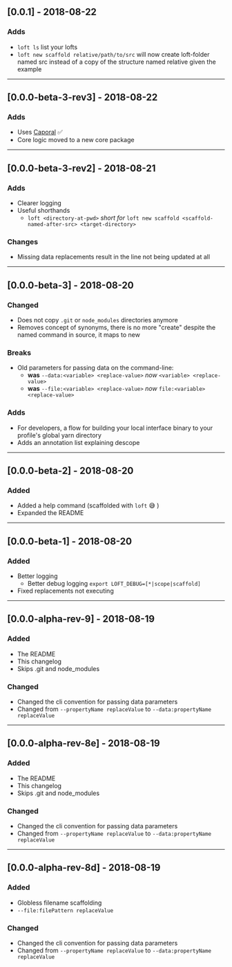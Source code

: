 ## [0.0.1] - 2018-08-22

###  Adds
  - `loft ls` list your lofts
  - `loft new scaffold relative/path/to/src` will now create loft-folder named src instead of a copy of the structure named relative given the example

----

## [0.0.0-beta-3-rev3] - 2018-08-22

###  Adds
  - Uses [Caporal](https://www.npmjs.com/package/caporal) ✅
  - Core logic moved to a new core package
  
----

## [0.0.0-beta-3-rev2] - 2018-08-21

### Adds
  - Clearer logging
  - Useful shorthands
    - `loft <directory-at-pwd>` *short for* `loft new scaffold <scaffold-named-after-src> <target-directory>`

### Changes
  - Missing data replacements result in the line not being updated at all

----

## [0.0.0-beta-3] - 2018-08-20

### Changed
  - Does not copy `.git` or `node_modules` directories anymore
  - Removes concept of synonyms, there is no more "create" despite the named command in source, it maps to new

### Breaks
  - Old parameters for passing data on the command-line:
    - **was** `--data:<variable> <replace-value>` *now* `<variable> <replace-value>`
    - **was** `--file:<variable> <replace-value>` *now* `file:<variable> <replace-value>`

### Adds
  - For developers, a flow for building your local interface binary to your profile's global yarn directory
  - Adds an annotation list explaining descope

----

## [0.0.0-beta-2] - 2018-08-20

### Added
  - Added a help command (scaffolded with `loft` 😅 )
  - Expanded the README

----
  
## [0.0.0-beta-1] - 2018-08-20

### Added
- Better logging
    - Better debug logging `export LOFT_DEBUG=[*|scope|scaffold]`
- Fixed replacements not executing

----

## [0.0.0-alpha-rev-9] - 2018-08-19

### Added
- The README
- This changelog
- Skips .git and node_modules

### Changed
- Changed the cli convention for passing data parameters
- Changed from `--propertyName replaceValue` to `--data:propertyName replaceValue`

----

## [0.0.0-alpha-rev-8e] - 2018-08-19
### Added
- The README
- This changelog
- Skips .git and node_modules

### Changed
- Changed the cli convention for passing data parameters
- Changed from `--propertyName replaceValue` to `--data:propertyName replaceValue`

----

## [0.0.0-alpha-rev-8d] - 2018-08-19
### Added
- Globless filename scaffolding
- `--file:filePattern replaceValue`


### Changed
- Changed the cli convention for passing data parameters
- Changed from `--propertyName replaceValue` to `--data:propertyName replaceValue`
